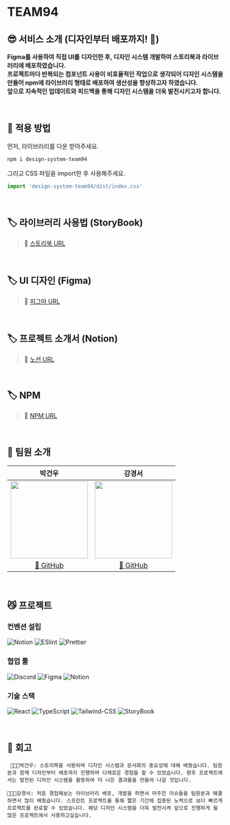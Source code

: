 # <span id='top'>TEAM94</span>

## 😎 서비스 소개 (디자인부터 배포까지! 🚃)

**Figma를 사용하여 직접 UI를 디자인한 후, 디자인 시스템 개발하여 스토리북과 라이브러리에 배포하였습니다.**
<br/>
**프로젝트마다 반복되는 컴포넌트 사용이 비효율적인 작업으로 생각되어 디자인 시스템을 만들어 npm에 라이브러리 형태로 배포하여 생산성을 향상하고자 하였습니다.**
<br/>
**앞으로 지속적인 업데이트와 피드백을 통해 디자인 시스템을 더욱 발전시키고자 합니다.**

</br>

## 🐶 적용 방법

먼저, 라이브러리를 다운 받아주세요.

```bash
npm i design-system-team94
```

그리고 CSS 파일을 import한 후 사용해주세요.

```js
import 'design-system-team94/dist/index.css'
```

 <br/>

## 🏷️ 라이브러리 사용법 (StoryBook)

> 📖 <a href='https://65d5a893c1e6ac157757efa1-wqneeyfcip.chromatic.com/'>스토리북 URL</a>

<br/>

## 🏷️ UI 디자인 (Figma)

> 🎨 <a href='https://www.figma.com/file/zJBsYHIDQ4T97PoyqWdRhe/Design-System---StoryBook?type=design&mode=design&t=b7ZcKuE321KECy8Y-0'>피그마 URL</a>

<br/>

## 🏷️ 프로젝트 소개서 (Notion)

> 📎 <a href='https://pale-romano-ced.notion.site/ad324fac886047fb91290af4cd55b682?pvs=4'>노션 URL</a>

</br>

## 🏷️ NPM

> 📖 <a href='https://www.npmjs.com/package/design-system-team94'>NPM URL</a>

<br/>

## 🫠 팀원 소개

| <center>**박건우**</center>                                                        | <center>**강경서**</center>                                                          |
| ---------------------------------------------------------------------------------- | ------------------------------------------------------------------------------------ |
| <img src="https://avatars.githubusercontent.com/geonwooPark" height=180 width=180> | <img src="https://avatars.githubusercontent.com/kangkyeongseo" height=180 width=180> |
| <center>[🔗 GitHub](https://github.com/geonwooPark)</center>                       | <center>[🔗 GitHub](https://github.com/kangkyeongseo)</center>                       |

<br/>

## 😼 프로젝트

### 컨벤션 설립

![Notion](https://img.shields.io/badge/Husky-00AA45?style=for-the-badge&logo=Husky&logoColor=white)
![ESlint](https://img.shields.io/badge/ESlint-4B32C3?style=for-the-badge&logo=ESlint&logoColor=white)
![Prettier](https://img.shields.io/badge/Prettier-F7B93E?style=for-the-badge&logo=Prettier&logoColor=white)

### 협업 툴

![Discord](https://img.shields.io/badge/Discord-5865F2?style=for-the-badge&logo=discord&logoColor=white)
![Figma](https://img.shields.io/badge/Figma-F24E1E?style=for-the-badge&logo=Figma&logoColor=white)
![Notion](https://img.shields.io/badge/Notion-20232A?style=for-the-badge&logo=Notion&logoColor=white)

### 기술 스택

![React](https://img.shields.io/badge/React-20232A?style=for-the-badge&logo=react&logoColor=61DAFB)
![TypeScript](https://img.shields.io/badge/Typescript-3178C6?style=for-the-badge&logo=Typescript&logoColor=white)
![Tailwind-CSS](https://img.shields.io/badge/Tailwind-06B6D4?style=for-the-badge&logo=Tailwindcss&logoColor=white)
![StoryBook](https://img.shields.io/badge/Storybook-FF4785?style=for-the-badge&logo=Storybook&logoColor=white)

<br/>

## 🤔 회고

` 👨🏻‍💻박건우: 스토리북을 사용하며 디자인 시스템과 문서화의 중요성에 대해 배웠습니다. 팀원분과 함께 디자인부터 배포까지 진행하며 다채로운 경험을 할 수 있었습니다. 향후 프로젝트에서는 발전된 디자인 시스템을 활용하여 더 나은 결과물을 만들어 나갈 것입니다.`
<br/>

`🧑🏻‍💻강경서: 처음 경험해보는 라이브러리 배포, 개발을 하면서 마주친 이슈들을 팀원분과 해결하면서 많이 배웠습니다. 스프린트 프로젝트를 통해 짧은 기간에 집중된 노력으로 보다 빠르게 프로젝트를 완료할 수 있었습니다. 해당 디자인 시스템을 더욱 발전시켜 앞으로 진행하게 될 많은 프로젝트에서 사용하고싶습니다.`
